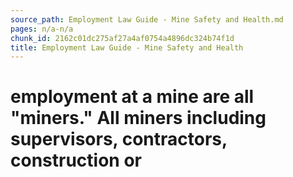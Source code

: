 ```yaml
---
source_path: Employment Law Guide - Mine Safety and Health.md
pages: n/a-n/a
chunk_id: 2162c01dc275af27a4af0754a4896dc324b74f1d
title: Employment Law Guide - Mine Safety and Health
---
```

# employment at a mine are all "miners." All miners including supervisors, contractors, construction or
